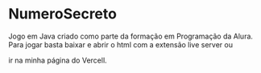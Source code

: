 # NumeroSecreto
Jogo em Java criado como parte da formação em Programação da Alura.
Para jogar basta baixar e abrir o html com a extensão live server ou

ir na minha página do Vercell.
